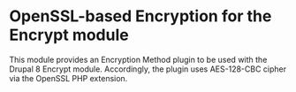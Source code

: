 # OpenSSL-based Encryption for the Encrypt module

This module provides an Encryption Method plugin to be used with the Drupal 8 Encrypt module. Accordingly, the plugin uses AES-128-CBC cipher via the OpenSSL PHP extension.